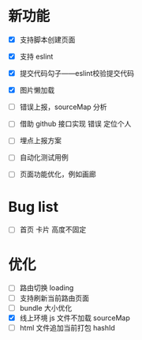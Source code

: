 # 新功能

- [x] 支持脚本创建页面
- [x] 支持 eslint
- [x] 提交代码勾子——eslint校验提交代码
- [x] 图片懒加载
- [ ] 错误上报，sourceMap 分析
- [ ] 借助 github 接口实现 错误 定位个人
- [ ] 埋点上报方案
- [ ] 自动化测试用例
- [ ] 页面功能优化，例如画廊



# Bug list
- [ ] 首页 卡片 高度不固定


# 优化
- [ ] 路由切换 loading
- [ ] 支持刷新当前路由页面
- [ ] bundle 大小优化
- [x] 线上环境 js 文件不加载 sourceMap
- [ ] html 文件追加当前打包 hashId
